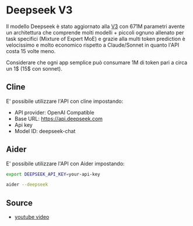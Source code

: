 # Deepseek V3

Il modello Deepseek è stato aggiornato alla [V3](https://api-docs.deepseek.com/news/news1226) con 671M parametri avente un architettura che comprende molti modelli + piccoli ognuno allenato per task specifici (Mixture of Expert MoE) e grazie alla multi token prediction è velocissimo e molto economico rispetto a Claude/Sonnet in quanto l'API costa 15 volte meno.

Considerare che ogni app semplice può consumare 1M di token pari a circa un 1$ (15$ con sonnet).

## Cline
E' possibile utilizzare l'API con cline impostando:
- API provider: OpenAI Compatible
- Base URL: https://api.deepseek.com
- Api key
- Model ID: deepseek-chat

## Aider
E' possibile utilizzare l'API con Aider impostando:
```bash
export DEEPSEEK_API_KEY=your-api-key

aider --deepseek
```

## Source
- [youtube video](https://www.youtube.com/watch?v=lGI6CR-O44g&t=17s&ab_channel=AICodeKing)
